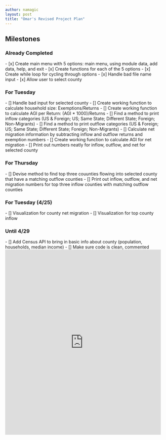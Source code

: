 ```yaml
---
author: namagic
layout: post
title: "Omar's Revised Project Plan"
---
```


<h2>Milestones</h2>

<h3>Already Completed</h3>
- [x] Create main menu with 5 options: main menu, using module data, add data, help, and exit
- [x] Create functions for each of the 5 options
- [x] Create while loop for cycling through options
- [x] Handle bad file name input
- [x] Allow user to select county

<h3>For Tuesday</h3>
- [] Handle bad input for selected county
- [] Create working function to calculate household size: Exemptions/Returns
- [] Create working function to calculate AGI per Return: (AGI * 1000)/Returns
- [] Find a method to print inflow categories (US & Foreign; US; Same State; Different State; Foreign; Non-Migrants)
- [] Find a method to print outflow categories (US & Foreign; US; Same State; Different State; Foreign; Non-Migrants)
- [] Calculate net migration information by subtracting inflow and outflow returns and exemption numbers
- [] Create working function to calculate AGI for net migration
- [] Print out numbers neatly for inflow, outflow, and net for selected county

<h3>For Thursday</h3>
- [] Devise method to find top three couunties flowing into selected county that have a matching outflow counties
- [] Print out inflow, outflow, and net migration numbers for top three inflow counties with matching outflow counties

<h3>For Tuesday (4/25)</h3>
- [] Visualization for county net migration
- [] Visualization for top county inflow

<h3>Until 4/29</h3>
- [] Add Census API to bring in basic info about county (population, households, median income)
- [] Make sure code is clean, commented


<iframe src="https://trinket.io/embed/python3/cd7a9bf6bf" width="100%" height="600" frameborder="0" marginwidth="0" marginheight="0" allowfullscreen></iframe>
